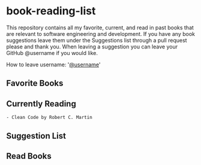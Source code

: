# book-reading-list

This repository contains all my favorite, current, and read 
in past books that are relevant to software engineering and 
development. If you have any book suggestions leave them 
under the Suggestions list through a pull request please 
and thank you. When leaving a suggestion you can leave your 
GitHub @username if you would like.

How to leave username: '[@username](https://github.com/username)'

## Favorite Books

## Currently Reading
	- Clean Code by Robert C. Martin
	
## Suggestion List 

## Read Books
